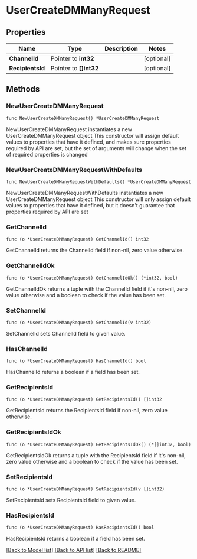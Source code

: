 # UserCreateDMManyRequest

## Properties

Name | Type | Description | Notes
------------ | ------------- | ------------- | -------------
**ChannelId** | Pointer to **int32** |  | [optional] 
**RecipientsId** | Pointer to **[]int32** |  | [optional] 

## Methods

### NewUserCreateDMManyRequest

`func NewUserCreateDMManyRequest() *UserCreateDMManyRequest`

NewUserCreateDMManyRequest instantiates a new UserCreateDMManyRequest object
This constructor will assign default values to properties that have it defined,
and makes sure properties required by API are set, but the set of arguments
will change when the set of required properties is changed

### NewUserCreateDMManyRequestWithDefaults

`func NewUserCreateDMManyRequestWithDefaults() *UserCreateDMManyRequest`

NewUserCreateDMManyRequestWithDefaults instantiates a new UserCreateDMManyRequest object
This constructor will only assign default values to properties that have it defined,
but it doesn't guarantee that properties required by API are set

### GetChannelId

`func (o *UserCreateDMManyRequest) GetChannelId() int32`

GetChannelId returns the ChannelId field if non-nil, zero value otherwise.

### GetChannelIdOk

`func (o *UserCreateDMManyRequest) GetChannelIdOk() (*int32, bool)`

GetChannelIdOk returns a tuple with the ChannelId field if it's non-nil, zero value otherwise
and a boolean to check if the value has been set.

### SetChannelId

`func (o *UserCreateDMManyRequest) SetChannelId(v int32)`

SetChannelId sets ChannelId field to given value.

### HasChannelId

`func (o *UserCreateDMManyRequest) HasChannelId() bool`

HasChannelId returns a boolean if a field has been set.

### GetRecipientsId

`func (o *UserCreateDMManyRequest) GetRecipientsId() []int32`

GetRecipientsId returns the RecipientsId field if non-nil, zero value otherwise.

### GetRecipientsIdOk

`func (o *UserCreateDMManyRequest) GetRecipientsIdOk() (*[]int32, bool)`

GetRecipientsIdOk returns a tuple with the RecipientsId field if it's non-nil, zero value otherwise
and a boolean to check if the value has been set.

### SetRecipientsId

`func (o *UserCreateDMManyRequest) SetRecipientsId(v []int32)`

SetRecipientsId sets RecipientsId field to given value.

### HasRecipientsId

`func (o *UserCreateDMManyRequest) HasRecipientsId() bool`

HasRecipientsId returns a boolean if a field has been set.


[[Back to Model list]](../README.md#documentation-for-models) [[Back to API list]](../README.md#documentation-for-api-endpoints) [[Back to README]](../README.md)


